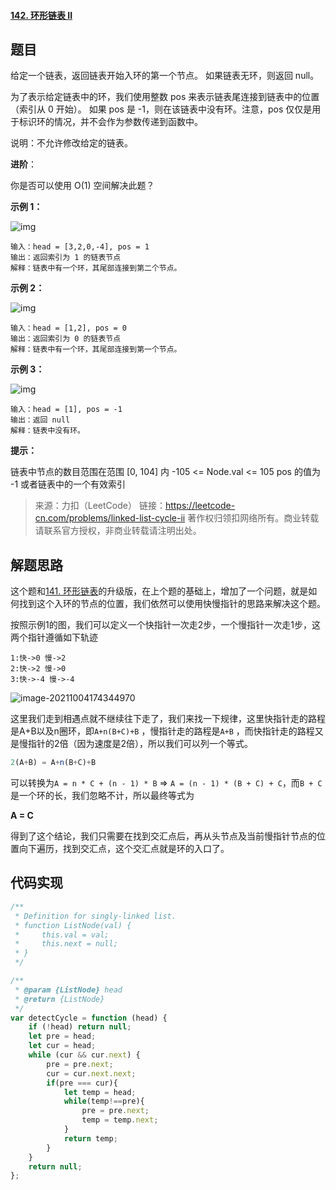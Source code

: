 #### [142. 环形链表 II](https://leetcode-cn.com/problems/linked-list-cycle-ii/)

## 题目

给定一个链表，返回链表开始入环的第一个节点。 如果链表无环，则返回 null。

为了表示给定链表中的环，我们使用整数 pos 来表示链表尾连接到链表中的位置（索引从 0 开始）。 如果 pos 是 -1，则在该链表中没有环。注意，pos 仅仅是用于标识环的情况，并不会作为参数传递到函数中。

说明：不允许修改给定的链表。

**进阶**：

你是否可以使用 O(1) 空间解决此题？

**示例 1：**

![img](https://gitee.com/Lee-Jp/notes/raw/master/images/circularlinkedlist-20211004164432381.png)


```
输入：head = [3,2,0,-4], pos = 1
输出：返回索引为 1 的链表节点
解释：链表中有一个环，其尾部连接到第二个节点。
```
**示例 2：**

![img](https://gitee.com/Lee-Jp/notes/raw/master/images/circularlinkedlist_test2-20211004164440458.png)


```
输入：head = [1,2], pos = 0
输出：返回索引为 0 的链表节点
解释：链表中有一个环，其尾部连接到第一个节点。
```
**示例 3：**

![img](https://gitee.com/Lee-Jp/notes/raw/master/images/circularlinkedlist_test3-20211004164449874.png)


```
输入：head = [1], pos = -1
输出：返回 null
解释：链表中没有环。
```

**提示：**

链表中节点的数目范围在范围 [0, 104] 内
-105 <= Node.val <= 105
pos 的值为 -1 或者链表中的一个有效索引

> 来源：力扣（LeetCode）
链接：https://leetcode-cn.com/problems/linked-list-cycle-ii
著作权归领扣网络所有。商业转载请联系官方授权，非商业转载请注明出处。

## 解题思路

这个题和[141. 环形链表](https://leetcode-cn.com/problems/linked-list-cycle/)的升级版，在上个题的基础上，增加了一个问题，就是如何找到这个入环的节点的位置，我们依然可以使用快慢指针的思路来解决这个题。

按照示例1的图，我们可以定义一个快指针一次走2步，一个慢指针一次走1步，这两个指针遵循如下轨迹

```
1:快->0 慢->2
2:快->2 慢->0
3:快->-4 慢->-4
```

![image-20211004174344970](https://gitee.com/Lee-Jp/notes/raw/master/images/image-20211004174344970.png)

这里我们走到相遇点就不继续往下走了，我们来找一下规律，这里快指针走的路程是A+B以及n圈环，即`A+n(B+C)+B` ，慢指针走的路程是`A+B` ，而快指针走的路程又是慢指针的2倍（因为速度是2倍），所以我们可以列一个等式。

```js
2(A+B) = A+n(B+C)+B
```

可以转换为`A = n * C + (n - 1) * B` => `A = (n - 1) * (B + C) + C`，而`B + C`是一个环的长，我们忽略不计，所以最终等式为

**A = C**

得到了这个结论，我们只需要在找到交汇点后，再从头节点及当前慢指针节点的位置向下遍历，找到交汇点，这个交汇点就是环的入口了。

## 代码实现

```js
/**
 * Definition for singly-linked list.
 * function ListNode(val) {
 *     this.val = val;
 *     this.next = null;
 * }
 */

/**
 * @param {ListNode} head
 * @return {ListNode}
 */
var detectCycle = function (head) {
    if (!head) return null;
    let pre = head;
    let cur = head;
    while (cur && cur.next) {
        pre = pre.next;
        cur = cur.next.next;
        if(pre === cur){
            let temp = head;
            while(temp!==pre){
                pre = pre.next;
                temp = temp.next;
            }
            return temp;
        }
    }
    return null;
};
```

